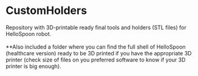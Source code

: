# CustomHolders
Repository with 3D-printable ready final tools and holders (STL files) for HelloSpoon robot.
<br><br> **Also included a folder where you can find the full shell of HelloSpoon (healthcare version) ready to be 3D printed if you have the appropriate 3D printer (check size of files on you preferred software to know if your 3D printer is big enough).
